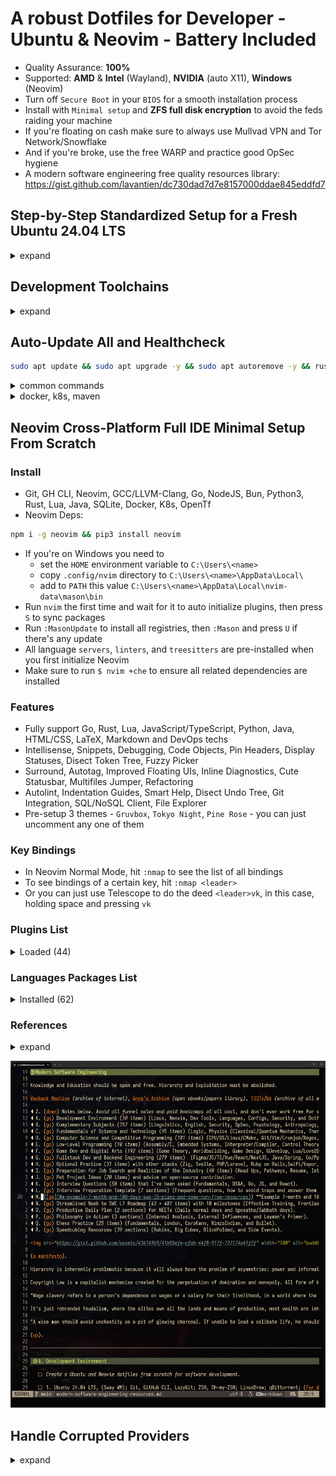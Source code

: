 # A robust Dotfiles for Developer - Ubuntu & Neovim - Battery Included

- Quality Assurance: **100%**
- Supported: **AMD** & **Intel** (Wayland), **NVIDIA** (auto X11), **Windows** (Neovim)
- Turn off `Secure Boot` in your `BIOS` for a smooth installation process
- Install with `Minimal setup` and **ZFS full disk encryption** to avoid the feds raiding your machine
- If you're floating on cash make sure to always use Mullvad VPN and Tor Network/Snowflake
- And if you're broke, use the free WARP and practice good OpSec hygiene
- A modern software engineering free quality resources library: <https://gist.github.com/lavantien/dc730dad7d7e8157000ddae845eddfd7>

## Step-by-Step Standardized Setup for a Fresh Ubuntu 24.04 LTS

<details>
  <summary>expand</summary>

### 0. Install `OBS`, `VPN`; disable Wireless Powersaving and Files Open Limit; increase swap size

```bash
sudo add-apt-repository ppa:obsproject/obs-studio -y && sudo apt update && sudo apt install ffmpeg obs-studio -y
```

- Then run `OBS`, setup proper resolution, framerate, encoder, and default whole screen scene
- Cloudflare WARP only support 22.04 (Jammy) for now, so I've replaced `$(lsb_release -cs)` with `jammy`

```bash
curl -fsSL https://pkg.cloudflareclient.com/pubkey.gpg | sudo gpg --yes --dearmor --output /usr/share/keyrings/cloudflare-warp-archive-keyring.gpg \
&& echo "deb [signed-by=/usr/share/keyrings/cloudflare-warp-archive-keyring.gpg] https://pkg.cloudflareclient.com/ jammy main" | sudo tee /etc/apt/sources.list.d/cloudflare-client.list \
&& sudo apt update && sudo apt install curl cloudflare-warp
```

- Config WARP, Zero Trust, and DNS malware/porn blocking

```bash
warp-cli registration new && warp-cli connect \
&& warp-cli mode warp+doh && warp-cli dns families full \
&& curl https://www.cloudflare.com/cdn-cgi/trace/
```

- Verify that `warp=on`.

```bash
sudo vi /etc/NetworkManager/conf.d/default-wifi-powersave-on.conf
```

```conf
[connection]
wifi.powersave = 2
```

```bash
sudo systemctl restart NetworkManager
```

```bash
sudo vi /etc/systemd/system.conf
```

```conf
DefaultLimitNOFILE=4096:2097152
```

```bash
sudo vi /etc/systemd/user.conf
```

```conf
DefaultLimitNOFILE=4096:2097152
```

```bash
cat /proc/sys/fs/inotify/max_user_watches && sudo sysctl fs.inotify.max_user_watches=2097152
```

```bash
sudo systemctl daemon-reexec
```

`reboot`

```bash
ulimit -n
```

```bash
sudo swapoff -a && sudo dd if=/dev/zero of=/swapfile bs=1G count=16 && sudo chmod 0600 /swapfile && sudo mkswap /swapfile && sudo swapon /swapfile && grep Swap /proc/meminfo
```

- Add this line to the end of your `/etc/fstab`:

```bash
/swapfile swap swap sw 0 0
```

- Add this line in `/etc/sysfs.conf`, if you're AMD, use `zenpower`:

```bash
mode class/powercap/intel-rapl:0/energy_uj = 0444
```

### 1. Install all necessary `APT` packages

```bash
sudo apt update && sudo apt upgrade -y && sudo apt autoremove -y && sudo apt install ubuntu-desktop ca-certificates apt-transport-https ubuntu-dev-tools glibc-source gcc xclip git curl zsh htop vim libutf8proc2 libutf8proc-dev libfuse2 cpu-checker screenkey cmake cmake-format ninja-build libjsoncpp-dev uuid-dev zlib1g-dev libssl-dev postgresql-all libmariadb-dev libsqlite3-dev libhiredis-dev jq bc xorg-dev libxcursor-dev cloud-init openssh-server ssh-import-id nvtop rar unrar sysfsutils latexmk mupdf -y
```


### 2. Install `Oh-my-zsh` and `Firefox`, then `reboot`

```bash
sh -c "$(curl -fsSL https://raw.githubusercontent.com/ohmyzsh/ohmyzsh/master/tools/install.sh)"
```

- Open `Firefox`, sync your profile, and go to <https://github.com/lavantien/dotfiles/blob/main/README.md> to continue the steps
- Recommended `Firefox Extensions`:

```text
Cookie Quick Manager
Dark Reader
Privacy Badger
Return YouTube Dislike
Search by Image
Sidebery
Snowflake
SponsorBlock
uBlock Origin
Vimium
Wikipedia (en)
```

### 3. After `reboot`, install `Linuxbrew`

```bash
/bin/bash -c "$(curl -fsSL https://raw.githubusercontent.com/Homebrew/install/HEAD/install.sh)"
```

### 4. Install `zsh-autosuggestions`

```bash
git clone https://github.com/zsh-users/zsh-autosuggestions ${ZSH_CUSTOM:-~/.oh-my-zsh/custom}/plugins/zsh-autosuggestions
```

### 5. Install the proper `.zshrc` by clone this repo to `~/temp`, copy all its content to `~`

```bash
git clone https://github.com/lavantien/dotfiles.git ~/temp && cp -r ~/temp/{*,.*} ~/ && cp -r ~/temp/.config/* ~/.config/ && cp ~/temp/.local/share/applications/* ~/.local/share/applications/ && source ~/.zshrc
```

### 6. Install `rust` and its toolchains, then `reboot`

```bash
curl --proto '=https' --tlsv1.2 -sSf https://sh.rustup.rs | sh
```

### 7. Install `gcc`, `gh`, `neovim`, and other necessary `Brew` packages

```bash
brew install gcc@11 gcc gh go lazygit fzf fd ripgrep bat tokei neovim hyperfine openjdk ruby lua maven node gopls rust-analyzer jdtls lua-language-server typescript-language-server marksman texlab yaml-language-server bash-language-server terraform terraform-ls sql-language-server sqlfluff prettier delve vscode-langservers-extracted loc llvm dotenv-linter checkmake luarocks pkg-config mpv macchina
```

```bash
pip3 install cmake-language-server python-lsp-server && npm install --global sql-formatter && sudo apt install python-is-python3 -y && go install github.com/charmbracelet/glow@latest && go install -v github.com/incu6us/goimports-reviser/v3@latest && go install github.com/fatih/gomodifytags@latest && npm i -g live-server
```

### 8. Setup your `Git` environment

- For `gh`, run `gh auth login` and follow `HTTPS browser` instruction to setup `GitHub CLI`

### 9. Run `./git-clone-all $org_name` on `~/dev/personal` for cloning all of your repos

```bash
org_name=lavantien && mkdir -p ~/dev/personal && cp ~/git-clone-all.sh ~/dev/personal/ && cd ~/dev/personal && ./git-clone-all.sh $org_name && cd ~
```

- Rerun the script to sync with remote, replace `org_name` with your GitHub username or organization.

### 10. Install `Iosevka Nerd Font` (replace version `v3.2.1` with whatever latest)

```bash
cd ~/Downloads && wget https://github.com/ryanoasis/nerd-fonts/releases/download/v3.2.1/Iosevka.zip && mkdir Iosevka && unzip Iosevka.zip -d Iosevka && cd Iosevka && sudo mkdir -p /usr/share/fonts/truetype/iosevka-nerd-font && sudo cp *.ttf /usr/share/fonts/truetype/iosevka-nerd-font/ && cd .. && rm -r Iosevka Iosevka.zip && cd ~ && sudo fc-cache -f -v
```

### 11. Install `wezterm`

```bash
brew tap wez/wezterm-linuxbrew && brew install wezterm
```

### 12. Install `GRPC`, `GRPC-Web`, and `protoc-gen`

```bash
brew install grpc protoc-gen-grpc-web && go install google.golang.org/protobuf/cmd/protoc-gen-go@latest && go install google.golang.org/grpc/cmd/protoc-gen-go-grpc@latest
```

### 14. Install `Qemu KVM`

```bash
egrep -c '(vmx|svm)' /proc/cpuinfo && kvm-ok
```

```bash
sudo apt install qemu-kvm libvirt-daemon-system libvirt-clients bridge-utils -y
```

### 15. Install `VSCode` and extensions

```bash
cd ~/Downloads && wget -qO- https://packages.microsoft.com/keys/microsoft.asc | gpg --dearmor > packages.microsoft.gpg && sudo install -D -o root -g root -m 644 packages.microsoft.gpg /etc/apt/keyrings/packages.microsoft.gpg && sudo sh -c 'echo "deb [arch=amd64,arm64,armhf signed-by=/etc/apt/keyrings/packages.microsoft.gpg] https://packages.microsoft.com/repos/code stable main" > /etc/apt/sources.list.d/vscode.list' && rm -f packages.microsoft.gpg && cd ~ && sudo apt update && sudo apt install code -y
```

Open VSCode, sync, and install extensions.

### 16. Install `Kreya` and `DBbGate`

```bash
sudo snap install kreya dbgate
```

### 17. Install `FlatHub`, `Docker Compose`, `Podman Desktop`, `Anki`, `Signal`, and `FreeCAD`

```bash
sudo apt install flatpak -y && sudo apt install gnome-software-plugin-flatpak -y && flatpak remote-add --if-not-exists flathub https://flathub.org/repo/flathub.flatpakrepo
```

```bash
sudo install -m 0755 -d /etc/apt/keyrings && curl -fsSL https://download.docker.com/linux/ubuntu/gpg | sudo gpg --dearmor -o /etc/apt/keyrings/docker.gpg && sudo chmod a+r /etc/apt/keyrings/docker.gpg && echo \
  "deb [arch="$(dpkg --print-architecture)" signed-by=/etc/apt/keyrings/docker.gpg] https://download.docker.com/linux/ubuntu \
  "$(. /etc/os-release && echo "$VERSION_CODENAME")" stable" | \
  sudo tee /etc/apt/sources.list.d/docker.list > /dev/null && sudo apt update && sudo apt install docker-ce docker-ce-cli containerd.io docker-buildx-plugin docker-compose-plugin -y
```

```bash
sudo usermod -aG docker $USER && newgrp docker
```

`reboot`

```bash
docker run hello-world && flatpak install flathub io.podman_desktop.PodmanDesktop -y && flatpak install flathub net.ankiweb.Anki org.signal.Signal org.freecadweb.FreeCAD -y
```

### 18. Install `kubectl`, and `minikube`, change `1.30` to whatever is the latest version

```bash
curl -fsSL https://pkgs.k8s.io/core:/stable:/v1.30/deb/Release.key | sudo gpg --dearmor -o /etc/apt/keyrings/kubernetes-apt-keyring.gpg && sudo chmod 644 /etc/apt/keyrings/kubernetes-apt-keyring.gpg && echo 'deb [signed-by=/etc/apt/keyrings/kubernetes-apt-keyring.gpg] https://pkgs.k8s.io/core:/stable:/v1.30/deb/ /' | sudo tee /etc/apt/sources.list.d/kubernetes.list && sudo chmod 644 /etc/apt/sources.list.d/kubernetes.list && sudo apt update && sudo apt install kubectl -y
```

```bash
cd ~/Downloads && curl -LO https://storage.googleapis.com/minikube/releases/latest/minikube_latest_amd64.deb && sudo dpkg -i minikube_latest_amd64.deb && rm minikube_latest_amd64.deb && cd ~
```

```bash
minikube config set driver docker && minikube start && minikube addons enable metrics-server
```

```bash
❗  These changes will take effect upon a minikube delete and then a minikube start
🌟  The 'metrics-server' addon is enabled
```

```bash
minikube stop
```

### 19. Install `Graphics Drivers` and `Vulkan`, and `Sensors`

- If you have a `NVIDIA GPU`, replace `550` with whatever is the latest driver version as listed [here](https://launchpad.net/~graphics-drivers/+archive/ubuntu/ppa)

```bash
sudo add-apt-repository ppa:graphics-drivers/ppa -y && sudo dpkg --add-architecture i386 && sudo apt update && sudo apt install nvidia-driver-550 libvulkan1 libvulkan1:i386 libgl-dev libgl-dev:i386 -y
```

- Or with built-in NVIDIA driver:

```bash
sudo apt dpkg --add-architecture i386 && sudo apt update && sudo apt install libvulkan1:i386 libgl-dev:i386 
```

- and to `underwatt` your GPU: <https://www.pugetsystems.com/labs/hpc/quad-rtx3090-gpu-power-limiting-with-systemd-and-nvidia-smi-1983/>
- and to be able to save `nvidia-settings` config:

```bash
sudo nvidia-xconfig
```

```bash
sudo chmod +x /usr/share/screen-resolution-extra/nvidia-polkit
```

```bash
sudo nvidia-settings
```

- If not, just install `Vulkan`

```bash
sudo dpkg --add-architecture i386 && sudo apt update && sudo apt install libvulkan1 libvulkan1:i386 -y
```

- and the latest `AMD/Intel` drivers

```bash
sudo add-apt-repository ppa:kisak/kisak-mesa -y && sudo dpkg --add-architecture i386 && sudo apt update && sudo apt upgrade && sudo apt install libgl1-mesa-dri:i386 mesa-vulkan-drivers mesa-vulkan-drivers:i386 libgl-dev libgl-dev:i386 -y && sudo apt autoremove -y
```

`reboot`

```bash
sudo apt update && sudo apt install lm-sensors psensor libxcb-cursor0 -y && sudo sensors-detect
```

### 20. (Optional) Install `Wine`, `Lutris`, `MangoHud`, and `GOverlay`

```bash
sudo mkdir -pm755 /etc/apt/keyrings && sudo wget -O /etc/apt/keyrings/winehq-archive.key https://dl.winehq.org/wine-builds/winehq.key && sudo wget -NP /etc/apt/sources.list.d/ https://dl.winehq.org/wine-builds/ubuntu/dists/lunar/winehq-lunar.sources && sudo apt update && sudo apt install --install-recommends winehq-devel -y
```

- replace `0.5.17` with whatever is the latest

```bash
sudo apt install cabextract fluid-soundfont-gm fluid-soundfont-gs libmspack0 mesa-utils mesa-utils-bin p7zip python3-bs4 python3-html5lib python3-lxml python3-setproctitle python3-soupsieve python3-webencodings p7zip-full python3-genshi doc-base -y && cd ~/Downloads && wget https://github.com/lutris/lutris/releases/download/v0.5.13/lutris_0.5.13_all.deb && sudo dpkg -i lutris_0.5.17_all.deb && rm lutris_0.5.17_all.deb && cd ~
```

```bash
lutris
```

- Click the `gear button` next to `Wine` -> tick `Advanced` -> `System options` -> `Command prefix` -> `mangohud` -> `Save` -> exit Lutris
- For `Steam` games, set launch options: `mangohud %command%`
- Install `MangoHud` manually by building from source: [here](https://github.com/flightlessmango/MangoHud?tab=readme-ov-file#installation---build-from-source)

```bash
pip3 install mako && sudo apt install meson glslang-tools glslang-dev libxnvctrl-dev libdbus-1-dev goverlay -y
```

### 21. Install `LibreOffice`, `Gimp`, `Inkscape`, `Krita`, `Blender`, `Audacity`, `Kdenlive`, and `Avidemux`

```bash
flatpak install flathub org.libreoffice.LibreOffice org.gimp.GIMP org.inkscape.Inkscape org.kde.krita org.blender.Blender org.audacityteam.Audacity org.avidemux.Avidemux
```

### 22. (Optional) `Helix`

```bash
brew install helix
```

### 23. (Optional) Install `Steam` (and optionally `Dota 2`, `Grim Dawn`, `Battlenet`, and `StarCraft 2`)

```bash
cd ~/Downloads && wget https://repo.steampowered.com/steam/archive/precise/steam_latest.deb && sudo dpkg -i steam_latest.deb && rm steam_latest.deb && cd ~
```

- Run `Steam`, login, enable `Shader Pre-Caching` and `SteamPlay`, restart `Steam`
- (Install `Dota 2` to test native `Vulkan`, `Grim Dawn` to test `Proton`, also `gd rainbow filter` is a must-have loot filter for `Grim Dawn`
- Install `Battlenet` by searching for `script` inside `Lutris`, do as instructed, then relaunch `Battlenet`, install `Diablo 2 Ressurrected`
- Run `Diablo 2 Resurrected` to check for stability and if `Fsync/Gsync` is working properly)

```bash
nvidia-smi
```

- Enable `Gsync/Fsync` inside `nvidia-settings`

</details>

## Development Toolchains

<details>
  <summary>expand</summary>

- [**NGINX**](https://nginx.org/en/docs/beginners_guide.html)

```bash
brew install nginx
```

<details>
	<summary>`NGINX` config</summary>

```nginx
worker_processes 1;

error_log /home/savaka/go/src/github.com/lavantien/go-laptop-booking/log/nginx/error.log;

events {
	worker_connections 10;
}

http {
	access_log /home/savaka/go/src/github.com/lavantien/go-laptop-booking/log/nginx/access.log;

	upstream auth_services {
		server 0.0.0.0:50051;
	}

	upstream laptop_services {
		server 0.0.0.0:50052;
	}

	server {
		listen 8080 ssl http2;

		# Mutual TLS between gRPC client and NGINX
		ssl_certificate cert/server-cert.pem;
		ssl_certificate_key cert/server-key.pem;

		ssl_client_certificate cert/ca-cert.pem;
		ssl_verify_client on;

		location /pb.AuthService {
			grpc_pass grpcs://auth_services;

			# Mutual TLS between NGINX and gRPC server
			grpc_ssl_certificate cert/server-cert.pem;
			grpc_ssl_certificate_key cert/server-key.pem;
		}

		location /pb.LaptopService {
			grpc_pass grpcs://laptop_services;

			# Mutual TLS between NGINX and gRPC server
			grpc_ssl_certificate cert/server-cert.pem;
			grpc_ssl_certificate_key cert/server-key.pem;
		}
	}
}

```

</details>

- [**GRPC Gateway**](https://github.com/grpc-ecosystem/grpc-gateway)

```bash
go install \
    github.com/grpc-ecosystem/grpc-gateway/v2/protoc-gen-grpc-gateway@latest \
    github.com/grpc-ecosystem/grpc-gateway/v2/protoc-gen-openapiv2@latest \
    google.golang.org/protobuf/cmd/protoc-gen-go@latest \
    google.golang.org/grpc/cmd/protoc-gen-go-grpc@latest
```

- [**Evan CLI**](https://github.com/ktr0731/evans)

```bash
go install github.com/ktr0731/evans@latest
```

- [**GoTestSum**](https://github.com/gotestyourself/gotestsum)

```bash
go install gotest.tools/gotestsum@latest
```

- [**Golang-Migrate**](https://github.com/golang-migrate/migrate/tree/master/cmd/migrate):

```bash
go install -tags 'postgres' github.com/golang-migrate/migrate/v4/cmd/migrate@latest && go install -tags 'mongodb' github.com/golang-migrate/migrate/v4/cmd/migrate@latest
```

- [**SQLc**](https://docs.sqlc.dev/en/latest/overview/install.html):

```bash
go install github.com/sqlc-dev/sqlc/cmd/sqlc@latest
```

- [**GoMock**](https://github.com/golang/mock):

```bash
go install github.com/golang/mock/mockgen@latest
```

- [**TestContainers**](https://testcontainers.com/):

```bash
go get github.com/jackc/pgx/v5 && go get github.com/testcontainers/testcontainers-go && go get github.com/testcontainers/testcontainers-go/modules/postgres && go get github.com/stretchr/testify
```

- [**Viper**](https://github.com/spf13/viper):

```bash
go get -u https://github.com/spf13/viper@latest
```

- [**Gin**](https://github.com/gin-gonic/gin#installation):

```bash
go get -u github.com/gin-gonic/gin && go install github.com/gin-gonic/gin@latest
```

- [**Paseto**](https://github.com/o1egl/paseto):

```bash
go get -u github.com/o1egl/paseto
```

- [**JWT**](https://github.com/golang-jwt/jwt):

```bash
go get -u https://github.com/golang-jwt/jwt
```

- [**Swagger Editor**](https://editor.swagger.io/)

- [**Coverage Badge**](https://eremeev.ca/posts/golang-test-coverage-github-action/)

</details>

## Auto-Update All and Healthcheck

```bash
sudo apt update && sudo apt upgrade -y && sudo apt autoremove -y && rustup update && brew upgrade && flatpak update
```

<details>
  <summary>common commands</summary>

```bash
docker rm $(docker ps -a -q --filter "ancestor=${IMG_ID}")
```

```bash
gh repo list ${REPO_NAME} --limit 1000 | while read -r repo _; do
  gh repo clone "$repo" "$repo" -- -q 2>/dev/null || (
    cd "$repo" || exit
    git checkout -q main 2>/dev/null || true
    git checkout -q master 2>/dev/null || true
    git pull -q
  )
done
```

```vim
:'<,'>norm! @a
```

</details>

<details>
  <summary>docker, k8s, maven</summary>

### Docker

```bash
docker version && docker run hello-world
```

```bash
Hello from Docker!
This message shows that your installation appears to be working correctly.
```

### KubeCTL and MiniKube

```bash
minikube start && minikube addons enable metrics-server && kubectl get po -A && minikube dashboard
```

```bash
NAMESPACE     NAME                               READY   STATUS    RESTARTS        AGE
kube-system   coredns-787d4945fb-s2w75           1/1     Running   0               2m52s
kube-system   etcd-minikube                      1/1     Running   0               3m6s
kube-system   kube-apiserver-minikube            1/1     Running   0               3m6s
kube-system   kube-controller-manager-minikube   1/1     Running   0               3m7s
kube-system   kube-proxy-fl25q                   1/1     Running   0               2m52s
kube-system   kube-scheduler-minikube            1/1     Running   0               3m6s
kube-system   storage-provisioner                1/1     Running   1 (2m22s ago)   3m5s
```

```bash
minikube stop
```

### Test Docker Maven Workflow

```bash
cd ~/dev/personal/lavantien/springboot-restapi && dcu -d
```

```bash
dp && de postgres bash
```

```bash
psql -U postgres
```

```bash
create database player;
```

`<C-d> <C-d>`

```bash
mvn install
```

```bash
mvn test
```

```bash
[INFO] Tests run: 1, Failures: 0, Errors: 0, Skipped: 0, Time elapsed: 3.162 s - in com.lavantien.restapi.RestapiApplicationTests
[INFO]
[INFO] Results:
[INFO]
[INFO] Tests run: 2, Failures: 0, Errors: 0, Skipped: 0
[INFO]
[INFO] ------------------------------------------------------------------------
[INFO] BUILD SUCCESS
[INFO] ------------------------------------------------------------------------
[INFO] Total time:  6.718 s
[INFO] Finished at: 2023-06-05T10:12:21+07:00
[INFO] ------------------------------------------------------------------------
```

```bash
mvn spring-boot:run
```

- Open browser at `http://localhost:8081/api/players`

`<C-c>`

```bash
dcd && cd ~
```

### Helix LSP

```bash
hx --health
```

</details>

## Neovim Cross-Platform Full IDE Minimal Setup From Scratch

### Install

- Git, GH CLI, Neovim, GCC/LLVM-Clang, Go, NodeJS, Bun, Python3, Rust, Lua, Java, SQLite, Docker, K8s, OpenTf
- Neovim Deps:

```bash
npm i -g neovim && pip3 install neovim
```

- If you're on Windows you need to
    - set the `HOME` environment variable to `C:\Users\<name>`
    - copy `.config/nvim` directory to `C:\Users\<name>\AppData\Local\`
    - add to `PATH` this value `C:\Users\<name>\AppData\Local\nvim-data\mason\bin`
- Run `nvim` the first time and wait for it to auto initialize plugins, then press `S` to sync packages
- Run `:MasonUpdate` to install all registries, then `:Mason` and press `U` if there's any update
- All language `servers`, `linters`, and `treesitters` are pre-installed when you first initialize Neovim
- Make sure to run `$ nvim +che` to ensure all related dependencies are installed

### Features

- Fully support Go, Rust, Lua, JavaScript/TypeScript, Python, Java, HTML/CSS, LaTeX, Markdown and DevOps techs
- Intellisense, Snippets, Debugging, Code Objects, Pin Headers, Display Statuses, Disect Token Tree, Fuzzy Picker
- Surround, Autotag, Improved Floating UIs, Inline Diagnostics, Cute Statusbar, Multifiles Jumper, Refactoring
- Autolint, Indentation Guides, Smart Help, Disect Undo Tree, Git Integration, SQL/NoSQL Client, File Explorer
- Pre-setup 3 themes - `Gruvbox`, `Tokyo Night`, `Pine Rose` - you can just uncomment any one of them

### Key Bindings

- In Neovim Normal Mode, hit `:nmap` to see the list of all bindings
- To see bindings of a certain key, hit `:nmap <leader>`
- Or you can just use Telescope to do the deed `<leader>vk`, in this case, holding space and pressing `vk`

### Plugins List

<details>
	<summary>Loaded (44)</summary>

1. cmp-nvim-lsp 0.12ms  lsp-zero.nvim
2. dressing.nvim 2ms  start
3. fidget.nvim 3.47ms  lsp-zero.nvim
4. gitsigns.nvim 0.49ms  start
5. gruvbox.nvim 4.58ms  start
6. harpoon 9.01ms  start
7. indent-blankline.nvim 2.56ms  start
8. lazy.nvim 3198.43ms  init.lua
9. lsp-zero.nvim 128.35ms  start
10. lspkind.nvim 0.08ms  lsp-zero.nvim
11. lualine.nvim 7.9ms  start
12. LuaSnip 6.81ms  lsp-zero.nvim
13. mason-lspconfig.nvim 0.14ms  lsp-zero.nvim
14. mason-null-ls.nvim 0.83ms  lsp-zero.nvim
15. mason-nvim-dap.nvim 0.94ms  lsp-zero.nvim
16. mason-tool-installer.nvim 3.13ms  lsp-zero.nvim
17. mason.nvim 3.27ms  lsp-zero.nvim
18. mini.nvim 2.72ms  start
19. neodev.nvim 3.8ms  lsp-zero.nvim
20. none-ls.nvim 0.88ms  lsp-zero.nvim
21. nvim-cmp 3.12ms  lsp-zero.nvim
22. nvim-dap 1.17ms  lsp-zero.nvim
23. nvim-dap-go 0.93ms  lsp-zero.nvim
24. nvim-dap-ui 0.91ms  lsp-zero.nvim
25. nvim-dap-virtual-text 0.11ms  lsp-zero.nvim
26. nvim-lspconfig 1.07ms  lsp-zero.nvim
27. nvim-nio 1.13ms  lsp-zero.nvim
28. nvim-treesitter 15.35ms  render-markdown
29. nvim-treesitter-context 1.91ms  start
30. nvim-ts-autotag 5.73ms  nvim-treesitter
31. nvim-web-devicons 0.52ms  lualine.nvim
32. oil.nvim 3.07ms  start
33. playground 1.79ms  start
34. plenary.nvim 1.36ms  telescope.nvim
35. refactoring.nvim 8.27ms  start
36. render-markdown 84.7ms  start
37. telescope.nvim 1.89ms  start
38. trouble.nvim 4.81ms  start
39. undotree 0.39ms  start
40. vim-dadbod 1.44ms  start
41. vim-dadbod-completion 0.36ms  start
42. vim-dadbod-ui 1.06ms  start
43. vimtex 0.65ms  start
44. which-key.nvim 11.79ms  VimEnter

</details>

### Languages Packages List

<details>
	<summary>Installed (62)</summary>

1. ansible-language-server ansiblels
2. bash-language-server bashls
3. blue
4. buf
5. buf-language-server bufls
6. cbfmt
7. chrome-debug-adapter
8. clang-format
9. clangd
10. codelldb
11. css-lsp cssls
12. debugpy
13. delve
14. docker-compose-language-service docker_compose_language_service
15. dockerfile-language-server dockerls
16. emmet-language-server emmet_language_server
17. eslint-lsp eslint
18. firefox-debug-adapter
19. flake8
20. go-debug-adapter
21. goimports-reviser
22. golangci-lint-langserver golangci_lint_ls
23. gomodifytags
24. google-java-format
25. gopls
26. gotests
27. graphql-language-service-cli graphql
28. helm-ls helm_ls
29. html-lsp html
30. htmx-lsp htmx
31. impl
32. java-debug-adapter
33. java-test
34. jdtls
35. js-debug-adapter
36. json-lsp jsonls
37. ltex-ls ltex
38. lua-language-server lua_ls
39. markdown-toc
40. marksman
41. neocmakelsp neocmake
42. powershell-editor-services powershell_es
43. prettier
44. pyright
45. rust-analyzer rust_analyzer
46. snyk-ls snyk_ls
47. sql-formatter
48. sqlfluff
49. sqlls
50. staticcheck
51. stylua
52. tailwindcss-language-server tailwindcss
53. taplo
54. terraform-ls terraformls
55. tflint
56. tfsec
57. typescript-language-server tsserver
58. typos-lsp typos_lsp
59. vue-language-server volar
60. yaml-language-server yamlls
61. yamlfmt
62. yamllint

</details>

### References

<details>
  <summary>expand</summary>

- 0 to LSP: <https://youtu.be/w7i4amO_zaE>
- Zero to IDE: <https://youtu.be/N93cTbtLCIM>
- Effective Neovim: Instant IDE: <https://youtu.be/stqUbv-5u2s>
- The Only Video You Need to Get Started with Neovim: <https://youtu.be/m8C0Cq9Uv9o>
- Kickstart.nvim: <https://github.com/nvim-lua/kickstart.nvim>
- ThePrimeagen/init.lua: <https://github.com/ThePrimeagen/init.lua>
- TJDevries/config.nvim: <https://github.com/tjdevries/config.nvim>
- Debugging in Neovim: <https://youtu.be/0moS8UHupGc>
- Simple neovim debugging setup: <https://youtu.be/lyNfnI-B640>
- My neovim autocomplete setup: explained: <https://youtu.be/22mrSjknDHI>
- Oil.nvim - My Favorite Addition to my Neovim Config: <https://youtu.be/218PFRsvu2o>
- Vim Dadbod - My Favorite SQL Plugin: <https://youtu.be/ALGBuFLzDSA>

</details>

![neovim-demo](/assets/neovim-demo.png)

## Handle Corrupted Providers

<details>
  <summary>expand</summary>

### Fix borked MKV file (remux to rebuild the metadata)

```bash
ffmpeg -i "<interrrupted mkv>" -c copy "fixed.mkv"
```

### Google Cloud CLI (broken installation & missing python2 dep)

```bash
echo "deb [signed-by=/etc/apt/keyrings/cloud.google.gpg] https://packages.cloud.google.com/apt cloud-sdk main" | sudo tee -a /etc/apt/sources.list.d/google-cloud-sdk.list
curl https://packages.cloud.google.com/apt/doc/apt-key.gpg | gpg --dearmor | sudo tee /etc/apt/keyrings/cloud.google.gpg > /dev/null
sudo apt update && sudo apt install kubectl google-cloud-cli
gcloud init

wget https://www.python.org/ftp/python/2.7.18/Python-2.7.18.tgz
tar xzf Python-2.7.18.tgz
cd Python-2.7.18
./configure --enable-optimizations
sudo make altinstall
python2.7 -V
sudo ln -sfn '/usr/local/bin/python2.7' '/usr/bin/python2'
python2 -V
sudo rm /usr/local/lib/pkgconfig/python-2.7.pc /usr/local/lib/libpython2.7.a
sudo rm -rf /usr/local/include/python2.7

sudo apt install google-cloud-cli-app-engine-go google-cloud-cli-app-engine-grpc google-cloud-cli-cloud-build-local google-cloud-cli-firestore-emulator google-cloud-cli-minikube google-cloud-cli-tests
# still failed due to python2.7
````

</details>
